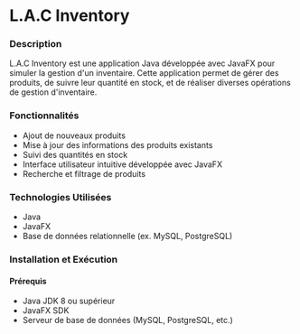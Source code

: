 # L.A.C Inventory

### Description
L.A.C Inventory est une application Java développée avec JavaFX pour simuler la gestion d'un inventaire. Cette application permet de gérer des produits, de suivre leur quantité en stock, et de réaliser diverses opérations de gestion d'inventaire.

### Fonctionnalités
- Ajout de nouveaux produits
- Mise à jour des informations des produits existants
- Suivi des quantités en stock
- Interface utilisateur intuitive développée avec JavaFX
- Recherche et filtrage de produits

### Technologies Utilisées
- Java
- JavaFX
- Base de données relationnelle (ex. MySQL, PostgreSQL)

### Installation et Exécution

#### Prérequis
- Java JDK 8 ou supérieur
- JavaFX SDK
- Serveur de base de données (MySQL, PostgreSQL, etc.)
